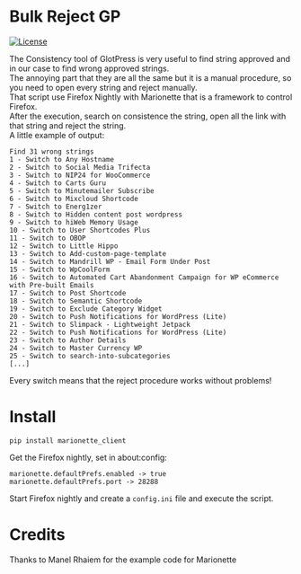# Bulk Reject GP
[![License](https://img.shields.io/badge/License-GPL%20v3-blue.svg)](http://www.gnu.org/licenses/gpl-3.0)   

The Consistency tool of GlotPress is very useful to find string approved and in our case to find wrong approved strings.  
The annoying part that they are all the same but it is a manual procedure, so you need to open every string and reject manually.  
That script use Firefox Nightly with Marionette that is a framework to control Firefox.  
After the execution, search on consistence the string, open all the link with that string and reject the string.  
A little example of output:
```
Find 31 wrong strings                                                                                                                                           
1 - Switch to Any Hostname                                                                                                                                      
2 - Switch to Social Media Trifecta                                                                                                                             
3 - Switch to NIP24 for WooCommerce                                                                                                                             
4 - Switch to Carts Guru                                                                                                                                        
5 - Switch to Minutemailer Subscribe                                                                                                                            
6 - Switch to Mixcloud Shortcode                                                                                                                                
7 - Switch to Energ1zer                                                                                                                                         
8 - Switch to Hidden content post wordpress
9 - Switch to hiWeb Memory Usage
10 - Switch to User Shortcodes Plus
11 - Switch to OBOP
12 - Switch to Little Hippo
13 - Switch to Add-custom-page-template
14 - Switch to Mandrill WP - Email Form Under Post
15 - Switch to WpCoolForm
16 - Switch to Automated Cart Abandonment Campaign for WP eCommerce with Pre-built Emails
17 - Switch to Post Shortcode
18 - Switch to Semantic Shortcode
19 - Switch to Exclude Category Widget                                                                                                                          
20 - Switch to Push Notifications for WordPress (Lite)
21 - Switch to Slimpack - Lightweight Jetpack
22 - Switch to Push Notifications for WordPress (Lite)
23 - Switch to Author Details
24 - Switch to Master Currency WP
25 - Switch to search-into-subcategories
[...]
```
Every switch means that the reject procedure works without problems!

# Install
 
```pip install marionette_client```

Get the Firefox nightly, set in about:config:
```
marionette.defaultPrefs.enabled -> true
marionette.defaultPrefs.port -> 28288
```

Start Firefox nightly and create a `config.ini` file and execute the script.

# Credits

Thanks to Manel Rhaiem for the example code for Marionette
